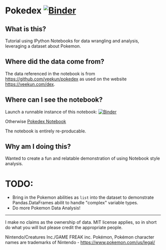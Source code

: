 # Pokedex [![Binder](https://mybinder.org/badge.svg)](https://mybinder.org/v2/gh/ryancollingwood/Pokedex/master?filepath=Pokedex.ipynb)

## What is this?

Tutorial using IPython Notebooks for data wrangling and analysis, leveraging a dataset about Pokemon.

## Where did the data come from?

The data referenced in the notebook is from https://github.com/veekun/pokedex as used on the website https://veekun.com/dex.

## Where can I see the notebook?

Launch a runnable instance of this notebook: [![Binder](https://mybinder.org/badge.svg)](https://mybinder.org/v2/gh/ryancollingwood/Pokedex/master?filepath=Pokedex.ipynb)

Otherwise [Pokedex Notebook](Pokedex.ipynb)

The notebook is entirely re-producable.

## Why am I doing this?

Wanted to create a fun and relatable demonstration of using Notebook style analysis.

# TODO:
* Bring in the Pokemon abilities as `list` into the dataset to demonstrate Pandas.DataFrames abilit to handle "complex" variable types.
* Do more Pokemon Data Analysis!

---

I make no claims as the ownership of data. MIT license applies, so in short do what you will but please credit the appropriate people.

Nintendo/Creatures Inc./GAME FREAK inc. Pokémon, Pokémon character names  are trademarks of Nintendo - https://www.pokemon.com/us/legal/
